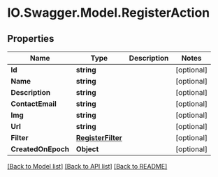 # IO.Swagger.Model.RegisterAction
## Properties

Name | Type | Description | Notes
------------ | ------------- | ------------- | -------------
**Id** | **string** |  | [optional] 
**Name** | **string** |  | [optional] 
**Description** | **string** |  | [optional] 
**ContactEmail** | **string** |  | [optional] 
**Img** | **string** |  | [optional] 
**Url** | **string** |  | [optional] 
**Filter** | [**RegisterFilter**](RegisterFilter.md) |  | [optional] 
**CreatedOnEpoch** | **Object** |  | [optional] 

[[Back to Model list]](../README.md#documentation-for-models) [[Back to API list]](../README.md#documentation-for-api-endpoints) [[Back to README]](../README.md)

